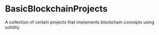 # BasicBlockchainProjects
A collection of certain projects that implements blockchain concepts using solidity
